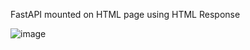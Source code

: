 FastAPI mounted on HTML page using HTML Response

![image](https://github.com/slaeiko/FastAPI-endpoint/assets/101062165/e3dc285e-e23c-447f-9610-70c539b8656a)
